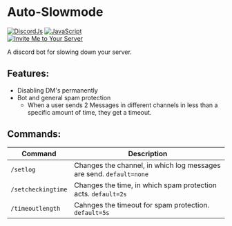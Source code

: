 # Auto-Slowmode

[![DiscordJs](https://img.shields.io/badge/discord-js-F7DF1E?logo=javascript&color=F7DF1E)](https://github.com/discordjs/discord.js)
[![JavaScript](https://img.shields.io/badge/JavaScript-F7DF1E?logo=javascript&logoColor=000)](https://developer.mozilla.org/en-US/docs/Web/JavaScript)<br>
[![Invite Me to Your Server](https://img.shields.io/badge/Invite%20Me-7289DA?style=for-the-badge&logo=discord&logoColor=white)](https://discord.com/oauth2/authorize?client_id=1226066517427486761&scope=bot&permissions=8)

A discord bot for slowing down your server.

## Features:
- Disabling DM's permanently
- Bot and general spam protection
  - When a user sends 2 Messages in different channels in less than a specific amount of time, they get a timeout.

## Commands:
| Command      | Description      |
| ------------- | ------------- |
| `/setlog` | Changes the channel, in which log messages are send. `default=none` |
| `/setcheckingtime` | Changes the time, in which spam protection acts. `default=2s` |
| `/timeoutlength` | Cahnges the timeout for spam protection. `default=5s` |
